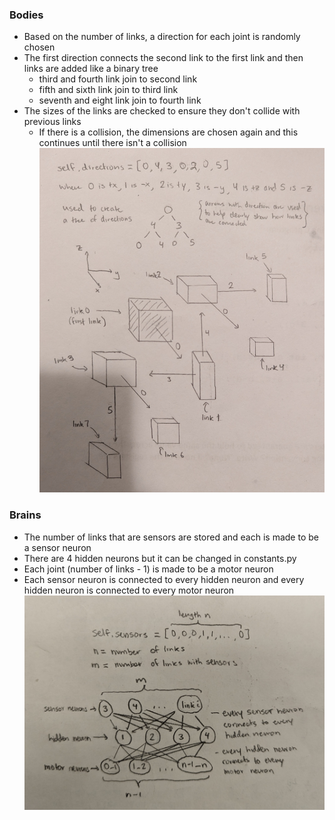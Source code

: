 ### Bodies
- Based on the number of links, a direction for each joint is randomly chosen
- The first direction connects the second link to the first link and then links are added like a binary tree
    - third and fourth link join to second link
    - fifth and sixth link join to third link
    - seventh and eight link join to fourth link
- The sizes of the links are checked to ensure they don't collide with previous links
    - If there is a collision, the dimensions are chosen again and this continues until there isn't a collision
![alt text](https://github.com/itsgohtime/mybots/blob/final-project/docs/body_diagram.jpg)
### Brains
- The number of links that are sensors are stored and each is made to be a sensor neuron
- There are 4 hidden neurons but it can be changed in constants.py
- Each joint (number of links - 1) is made to be a motor neuron
- Each sensor neuron is connected to every hidden neuron and every hidden neuron is connected to every motor neuron
![alt text](https://github.com/itsgohtime/mybots/blob/final-project/docs/brain_diagram.jpg)
